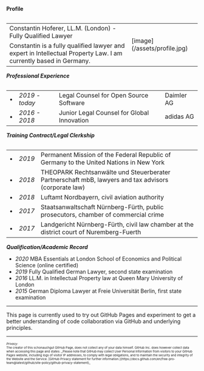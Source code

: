 **Profile**
<table align="left" border="0">
  <tr><td>Constantin Hoferer, LL.M. (London) - Fully Qualified Lawyer</td><td rowspan="2">[image](/assets/profile.jpg)</td></tr
    <tr><td>Constantin is a fully qualified lawyer and expert in Intellectual Property Law. 
    I am currently based in Germany.</td></tr>
</table>
<br><br><br><br>
<hr>

***Professional Experience***

<table align="left" border="0">
  <tr border="0"><td border="0">&#8226;</td><td border="0"><i>2019 - today</i></td><td border="0">Legal Counsel for Open Source Software</td><td border="0">Daimler AG</td></tr>
  <tr border="0"><td border="0">&#8226;</td><td border="0"><i>2016 - 2018</i></td><td border="0">Junior Legal Counsel for Global Innovation</td><td border="0">adidas AG</td></tr>
</table>

<br><br><br><br>
***Training Contract/Legal Clerkship***

<table align="left" border="0">
  <tr><td>&#8226;</td><td><i>2019</i></td><td>Permanent Mission of the Federal Republic of Germany to the United Nations in New York</td></tr>
  <tr><td>&#8226;</td><td><i>2018</i></td><td>THEOPARK Rechtsanwälte und Steuerberater Partnerschaft mbB, lawyers and tax advisors (corporate law)</td></tr>
  <tr><td>&#8226;</td><td><i>2018</i></td><td>Luftamt Nordbayern, civil aviation authority</td></tr>
  <tr><td>&#8226;</td><td><i>2017</i></td><td>Staatsanwaltschaft Nürnberg-Fürth, public prosecutors, chamber of commercial crime</td></tr>
  <tr><td>&#8226;</td><td><i>2017</i></td><td>Landgericht Nürnberg-Fürth, civil law chamber at the district court of Nuremberg-Fuerth</td></tr>  
</table>

<br><br><br><br>
***Qualification/Academic Record***
<ul>
<li><i>2020</i> MBA Essentials at London School of Economics and Political Science (online certified)</li>
<li><i>2019</i> Fully Qualified German Lawyer, second state examination</li>
<li><i>2016</i> LL.M. in Intellectual Property law at Queen Mary University of London</li>
<li><i>2015</i> German Diploma Lawyer at Freie Universität Berlin, first state examination</li>
</ul>

<hr>
This page is currently used to try out GitHub Pages and experiment to get a better understanding of code collaboration via GitHub and underlying principles.


---
<p style="font-size:8px"><i>Privacy:</i>  <br>
The creator of this schonauchgut GitHub Page, does not collect any of your data himself. GitHub Inc. does however collect data when accessing this page and states: _Please note that GitHub may collect User Personal Information from visitors to your GitHub Pages website, including logs of visitor IP addresses, to comply with legal obligations, and to maintain the security and integrity of the Website and the Service. [GitHub Privacy statement for further information.](https://docs.github.com/en/free-pro-team@latest/github/site-policy/github-privacy-statement)_</p>

